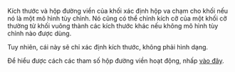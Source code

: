 Kích thước và hộp đường viền của khối xác định hộp va chạm cho khối nếu nó là một mô hình tùy chỉnh. Nó cũng có thể chỉnh kích cỡ của một khối cỡ thường từ khối vuông thành các kích thước khác nếu không mô hình tùy chỉnh nào được dùng.

Tuy nhiên, cái này sẽ chỉ xác định kích thước, không phải hình dạng.

Để hiểu được cách các tham số hộp đường viền hoạt động, nhấp [vào đây](https://mcreator.net/wiki/block-dimensions-and-bonding-box).